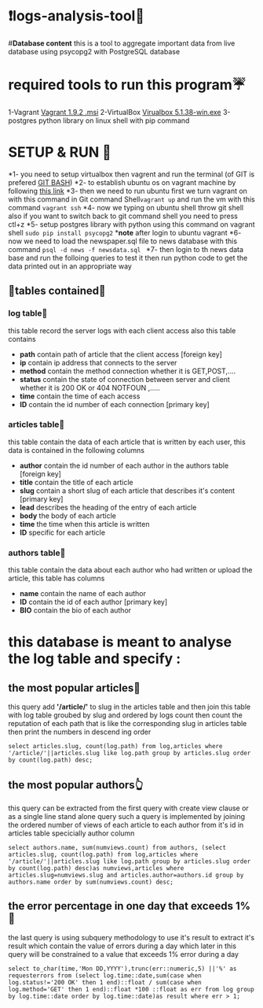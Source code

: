 # :exclamation:logs-analysis-tool:anger:

#**Database content**
this is a tool to aggregate important data from live database using psycopg2 with PostgreSQL database

# **required tools to run this program**:umbrella:
1-Vagrant [Vagrant 1.9.2 .msi](https://releases.hashicorp.com/vagrant/1.9.2/)
2-VirtualBox [Virualbox 5.1.38-win.exe](https://download.virtualbox.org/virtualbox/5.1.38/)
3-postgres python library on linux shell with pip command

# SETUP & RUN :frog:
*1- you need to setup virtualbox then vagrent and run the terminal (of GIT is prefered [GIT BASH](https://git-scm.com/downloads))
*2- to establish ubuntu os on vagrant machine by following [this link](https://app.vagrantup.com/ubuntu/boxes/trusty64)
*3- then we need to run ubuntu first we turn vagrant on with this command in Git command Shell```vagrant up``` and run the vm with this command ```vagrant ssh``` 
*4- now we typing on ubuntu shell throw git shell also if you want to switch back to git command shell you need to press ctl+z
*5- setup postgres library with python using this command on vagrant shell ```sudo pip install psycopg2``` ***note** after login to ubuntu vagrant 
*6- now we need to load the newspaper.sql file to news database with this command ```psql -d news -f newsdata.sql ```
*7- then login to th news data base and run the folloing queries to test it then run python code  to get the data printed out in an appropriate way

## :star2:tables contained:star2:

### log table:running:

this table record the server logs with each client access also this table contains
  * **path**    contain path of article that the client access [foreign key]
  * **ip**      contain ip address that connects to the server
  * **method**  contain the method connection whether it is GET,POST,....
  * **status**  contain the state of connection between server and client whether it is 200 OK or 404 NOTFOUN ,.....
  * **time**    contain the time of each access 
  * **ID**      contain the id number of each connection [primary key]

### articles table:couple:

this table contain the data of each article that is written by each user, this data is contained in the following columns
  * **author**  contain the id number of each author in the authors table [foreign key]
  * **title**   contain the title of each article
  * **slug**    contain a short slug of each article that describes it's content [primary key]
  * **lead**    describes the heading of the entry of each article
  * **body**    the body of each article
  * **time**    the time when this article is written
  * **ID**      specific for each article

### authors table:walking:

this table contain the data about each author who had written or upload the article, this table has columns
  * **name**    contain the name of each author 
  * **ID**      contain the id of each author [primary key]
  * **BIO**     contain the bio of each author
  
  
# **this database is meant to analyse the log table and specify :**
## the most popular articles:metal:
this query add **'/article/'** to slug in the articles table and then join this table with log table groubed by slug and ordered by logs count then count the reputation of each path that is like the corresponding slug in articles table then print the numbers in descend ing order

```
select articles.slug, count(log.path) from log,articles where '/article/'||articles.slug like log.path group by articles.slug order by count(log.path) desc;
```
## the most popular authors:point_up_2:
this query can be extracted from the first query with create view clause or as a single line stand alone query such a query is implemented by joining the ordered number of views of each article to each author from it's id in articles table specicially author column
```
select authors.name, sum(numviews.count) from authors, (select articles.slug, count(log.path) from log,articles where '/article/'||articles.slug like log.path group by articles.slug order by count(log.path) desc)as numviews,articles where articles.slug=numviews.slug and articles.author=authors.id group by authors.name order by sum(numviews.count) desc;
```
## the error percentage in one day that exceeds 1%:fu:
the last query is using subquery methodology to use it's result to extract it's result which contain the value of errors during a day which later in this query will be constrained to a value that exceeds 1% error during a day
```
select to_char(time,'Mon DD,YYYY'),trunc(err::numeric,5) ||'%' as requesterrors from (select log.time::date,sum(case when log.status!='200 OK' then 1 end)::float / sum(case when log.method='GET' then 1 end)::float *100 ::float as err from log group by log.time::date order by log.time::date)as result where err > 1;
```
